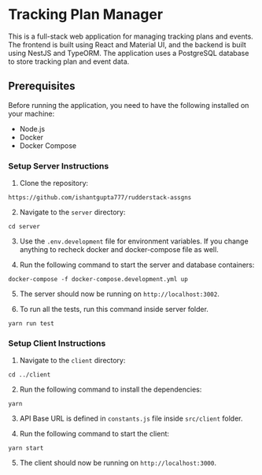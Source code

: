 # Tracking Plan Manager

This is a full-stack web application for managing tracking plans and events. The frontend is built using React and Material UI, and the backend is built using NestJS and TypeORM. The application uses a PostgreSQL database to store tracking plan and event data.

## Prerequisites

Before running the application, you need to have the following installed on your machine:

- Node.js
- Docker
- Docker Compose

### Setup Server Instructions

1. Clone the repository:

```
https://github.com/ishantgupta777/rudderstack-assgns
```

2. Navigate to the `server` directory:

```
cd server
```

3. Use the `.env.development` file for environment variables. If you change anything to recheck docker and docker-compose file as well.

4. Run the following command to start the server and database containers:

```
docker-compose -f docker-compose.development.yml up
```

5. The server should now be running on `http://localhost:3002`.

6. To run all the tests, run this command inside server folder.

```
yarn run test
```

### Setup Client Instructions

1. Navigate to the `client` directory:

```
cd ../client
```

2. Run the following command to install the dependencies:

```
yarn
```

3. API Base URL is defined in `constants.js` file inside `src/client` folder.

4. Run the following command to start the client:

```
yarn start
```

5. The client should now be running on `http://localhost:3000`.
